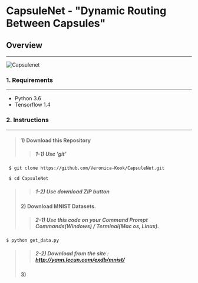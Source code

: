 # CapsuleNet - "Dynamic Routing Between Capsules"
>
## Overview
---
![Capsulenet](https://bigsnarf.files.wordpress.com/2017/11/capsnet.png?w=630)
>
### 1. Requirements
---
* Python 3.6
* Tensorflow 1.4
>
### 2. Instructions
---
> #### 1) Download this Repository
>> ##### 1-1) Use 'git'
~~~
 $ git clone https://github.com/Veronica-Kook/CapsuleNet.git

 $ cd CapsuleNet
~~~
>> ##### 1-2) Use download ZIP button
>
> #### 2) Download MNIST Datasets.
>> ##### 2-1) Use this code on your Command Prompt Commands(Windows) / Terminal(Mac os, Linux).
~~~
$ python get_data.py
~~~
>> ##### 2-2) Download from the site : http://yann.lecun.com/exdb/mnist/
>
> #### 3)
